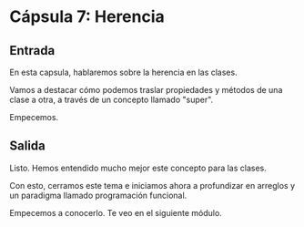 # Cápsula 7: Herencia

## Entrada

En esta capsula, hablaremos sobre la herencia en las clases.

Vamos a destacar cómo podemos traslar propiedades y métodos de una clase a otra, a través de un concepto llamado "super".

Empecemos.


## Salida

Listo. Hemos entendido mucho mejor este concepto para las clases.

Con esto, cerramos este tema e iniciamos ahora a profundizar en arreglos y un paradigma llamado programación funcional.

Empecemos a conocerlo. Te veo en el siguiente módulo.